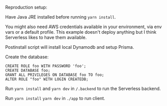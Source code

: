 Reproduction setup:

Have Java JRE installed before running `yarn install`.

You might also need AWS credentials available in your environment, via env vars or a default profile. This example doesn't deploy anything but I think Serverless likes to have them available.

Postinstall script will install local Dynamodb and setup Prisma.

Create the database:

```
CREATE ROLE foo WITH PASSWORD 'foo';
CREATE DATABASE foo;
GRANT ALL PRIVILEGES ON DATABASE foo TO foo;
ALTER ROLE "foo" WITH LOGIN CREATEDB;
```

Run `yarn install` and `yarn dev` in `/.backend` to run the Serverless backend.

Run `yarn install` `yarn dev` in `./app` to run client.
